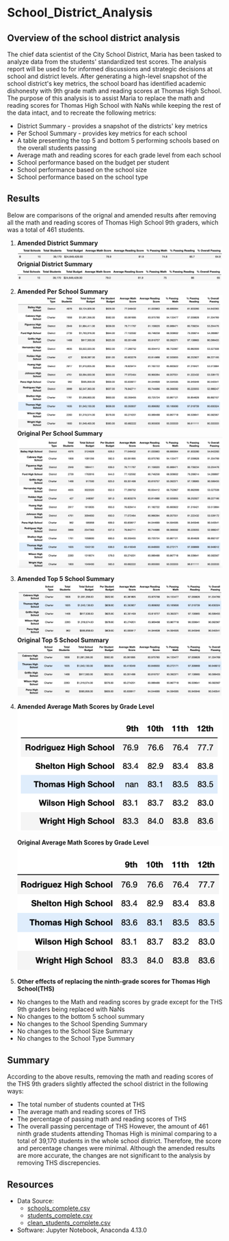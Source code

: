 # School_District_Analysis
## Overview of the school district analysis
The chief data scientist of the City School District, Maria has been tasked to analyze data from the students' standardized test scores. The analysis report will be used to for informed discussions and strategic decisions at school and district levels. After generating a high-level snapshot of the school district's key metrics, the school board has identified academic dishonesty with 9th grade math and reading scores at Thomas High School. The purpose of this analysis is to assist Maria to replace the math and reading scores for Thomas High School with NaNs while keeping the rest of the data intact, and to recreate the following metrics:
* District Summary - provides a snapshot of the districts' key metrics
* Per School Summary - provides key metrics for each school
* A table presenting the top 5 and bottom 5 performing schools based on the overall students passing
* Average math and reading scores for each grade level from each school
* School performance based on the budget per student
* School performance based on the school size
* School performance based on the school type

## Results
Below are comparisons of the orignal and amended results after removing all the math and reading scores of Thomas High School 9th graders, which was a total of 461 students. 

1. **Amended District Summary**
![Amended district summary](https://github.com/lilyhanhub/School_District_Analysis/blob/main/Screenshots%20/district_summary_amended.png)
   **Orignial District Summary**
![Original district summary](https://github.com/lilyhanhub/School_District_Analysis/blob/main/Screenshots%20/district_summary_original.png)

2. **Amended Per School Summary**
![Amended School Summary](https://github.com/lilyhanhub/School_District_Analysis/blob/main/Screenshots%20/school_summary_amended.png)
  **Original Per School Summary**
![Original School Summary](https://github.com/lilyhanhub/School_District_Analysis/blob/main/Screenshots%20/school_summary_original.png)

3. **Amended Top 5 School Summary**
![Amended Top 5 School Summary](https://github.com/lilyhanhub/School_District_Analysis/blob/main/Screenshots%20/top5schools_amended.png)
  **Original Top 5 School Summary**
![Original Top 5 School Summary](https://github.com/lilyhanhub/School_District_Analysis/blob/main/Screenshots%20/top5schools_original.png)

4. **Amended Average Math Scores by Grade Level**
![Amended Scores by Grade Level](https://github.com/lilyhanhub/School_District_Analysis/blob/main/Screenshots%20/math_scores_by_grade_amended.png)

   **Original Average Math Scores by Grade Level**
![Original Scores by Grade Level](https://github.com/lilyhanhub/School_District_Analysis/blob/main/Screenshots%20/math_scores_by_grade_original.png)

5. **Other effects of replacing the ninth-grade scores for Thomas High School(THS)**
  * No changes to the Math and reading scores by grade except for the THS 9th graders being replaced with NaNs
  * No changes to the bottom 5 school summary
  * No changes to the School Spending Summary 
  * No changes to the School Size Summary
  * No changes to the School Type Summary

## Summary
According to the above results, removing the math and reading scores of the THS 9th graders slightly affected the school district in the following ways:
* The total number of students counted at THS
* The average math and reading scores of THS
* The percentage of passing math and reading scores of THS
* The overall passing percentage of THS
However, the amount of 461 ninth grade students attending Thomas High is minimal comparing to a total of 39,170 students in the whole school district. Therefore, the score and percentage changes were minimal. Although the amended results are more accurate, the changes are not significant to the analysis by removing THS discrepencies.

## Resources
* Data Source: 
  * [schools_complete.csv](https://github.com/lilyhanhub/School_District_Analysis/blob/main/Resources/schools_complete.csv)
  * [students_complete.csv](https://github.com/lilyhanhub/School_District_Analysis/blob/main/Resources/students_complete.csv)
  * [clean_students_complete.csv](https://github.com/lilyhanhub/School_District_Analysis/blob/main/Resources/clean_students_complete.csv)
* Software: Jupyter Notebook, Anaconda 4.13.0
